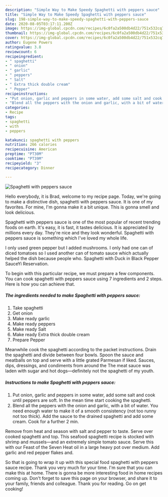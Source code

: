 ```yaml
---
description: "Simple Way to Make Speedy Spaghetti with peppers sauce"
title: "Simple Way to Make Speedy Spaghetti with peppers sauce"
slug: 198-simple-way-to-make-speedy-spaghetti-with-peppers-sauce
date: 2020-08-05T03:17:11.200Z
image: https://img-global.cpcdn.com/recipes/6c0fa2a500db4d22/751x532cq70/spaghetti-with-peppers-sauce-recipe-main-photo.jpg
thumbnail: https://img-global.cpcdn.com/recipes/6c0fa2a500db4d22/751x532cq70/spaghetti-with-peppers-sauce-recipe-main-photo.jpg
cover: https://img-global.cpcdn.com/recipes/6c0fa2a500db4d22/751x532cq70/spaghetti-with-peppers-sauce-recipe-main-photo.jpg
author: Eugene Powers
ratingvalue: 3.8
reviewcount: 6
recipeingredient:
- " spaghetti"
- " onion"
- " garlic"
- " peppers"
- " Salt"
- " Extra thick double cream"
- " Pepper"
recipeinstructions:
- "Put onion, garlic and peppers in some water, add some salt and cook until peppers are soft. In the mean time start cooking the spaghetti."
- "Blend all the peppers with the onion and garlic, with a bit of water. You need enough water to make it of a smooth consistency (not too runny not too thick). Add the sauce to the drained spaghetti and add some cream. Cook for a further 2 min."
categories:
- Recipe
tags:
- spaghetti
- with
- peppers

katakunci: spaghetti with peppers 
nutrition: 266 calories
recipecuisine: American
preptime: "PT30M"
cooktime: "PT39M"
recipeyield: "3"
recipecategory: Dinner

---
```



![Spaghetti with peppers sauce](https://img-global.cpcdn.com/recipes/6c0fa2a500db4d22/751x532cq70/spaghetti-with-peppers-sauce-recipe-main-photo.jpg)

Hello everybody, it is Brad, welcome to my recipe page. Today, we're going to make a distinctive dish, spaghetti with peppers sauce. It is one of my favorites. For mine, I'm gonna make it a bit unique. This is gonna smell and look delicious.

Spaghetti with peppers sauce is one of the most popular of recent trending foods on earth. It's easy, it is fast, it tastes delicious. It is appreciated by millions every day. They're nice and they look wonderful. Spaghetti with peppers sauce is something which I've loved my whole life.

I only used green pepper but I added mushrooms. I only had one can of diced tomatoes so I used another can of tomato sauce which actually helped the dish because people who. Spaghetti with Duck in Black Pepper SauceYi Reservation.


To begin with this particular recipe, we must prepare a few components. You can cook spaghetti with peppers sauce using 7 ingredients and 2 steps. Here is how you can achieve that.

<!--inarticleads1-->

##### The ingredients needed to make Spaghetti with peppers sauce:

1. Take  spaghetti
1. Get  onion
1. Make ready  garlic
1. Make ready  peppers
1. Make ready  Salt
1. Make ready  Extra thick double cream
1. Prepare  Pepper


Meanwhile cook the spaghetti according to the packet instructions. Drain the spaghetti and divide between four bowls. Spoon the sauce and meatballs on top and serve with a little grated Parmesan if liked. Sauces, dips, dressings, and condiments from around the The meat sauce was laden with sugar and hot dogs—definitely not the spaghetti of my youth. 

<!--inarticleads2-->

##### Instructions to make Spaghetti with peppers sauce:

1. Put onion, garlic and peppers in some water, add some salt and cook until peppers are soft. In the mean time start cooking the spaghetti.
1. Blend all the peppers with the onion and garlic, with a bit of water. You need enough water to make it of a smooth consistency (not too runny not too thick). Add the sauce to the drained spaghetti and add some cream. Cook for a further 2 min.


Remove from heat and season with salt and pepper to taste. Serve over cooked spaghetti and top. This seafood spaghetti recipe is stocked with shrimp and mussels—and an extremely simple tomato sauce. Serve this with our Feast of the Seven Heat oil in a large heavy pot over medium. Add garlic and red pepper flakes and. 

So that is going to wrap it up with this special food spaghetti with peppers sauce recipe. Thank you very much for your time. I'm sure that you can make this at home. There is gonna be more interesting food in home recipes coming up. Don't forget to save this page on your browser, and share it to your family, friends and colleague. Thank you for reading. Go on get cooking!
